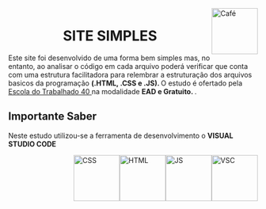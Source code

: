 <!DOCTYPE html>
<div>
    <a>
      <img style="float:right" src="https://cdn.jsdelivr.net/gh/devicons/devicon/icons/coffeescript/coffeescript-original.svg" alt="Café" width="93" height="93">
    </a>
</div>

<html>
    <a><h1 align="center"> SITE SIMPLES </h1></a>
<body>
    <p>
    Este site foi desenvolvido de uma forma bem simples mas, no entanto, ao analisar o código em cada arquivo poderá verificar que conta com uma estrutura facilitadora para relembrar a estruturação dos arquivos basicos da programação <a> <b> (.HTML, .CSS e .JS). 
    </b> 
      </a> O estudo é ofertado pela <a href = "https://ead.escoladotrabalhador40.com.br/" > Escola do Trabalhado 40 </a> na modalidade 
          <b> 
            EAD e Gratuito.
          </b>.
     </p>

<h2>Importante Saber</h2>
    <p> 
      Neste estudo utilizou-se a ferramenta de desenvolvimento o 
        <b> VISUAL STUDIO CODE </b> 
    </p>

<div>
  <a>
    <img style="float:right" src="https://cdn.jsdelivr.net/gh/devicons/devicon/icons/vscode/vscode-plain.svg" alt="VSC" width="93" height="93">
  </a>
  <a>
    <img style="float:right" src="https://cdn.jsdelivr.net/gh/devicons/devicon/icons/javascript/javascript-original.svg" alt="JS" width="93" height="93">
   </a> 
  <a>
    <img style="float:right" src="https://cdn.jsdelivr.net/gh/devicons/devicon/icons/html5/html5-original.svg" alt="HTML" width="93" height="93">
  </a>
  <a>
    <img style="float:right" src="https://cdn.jsdelivr.net/gh/devicons/devicon/icons/css3/css3-original.svg" alt="CSS" width="93" height="93">
  </a>
</div>

</body>
</html>
